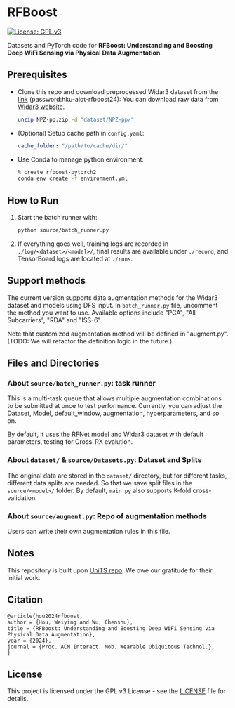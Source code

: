 # RFBoost

[![License: GPL v3](https://img.shields.io/badge/License-GPLv3-blue.svg)](https://www.gnu.org/licenses/gpl-3.0)

Datasets and PyTorch code for **RFBoost: Understanding and Boosting Deep WiFi Sensing via Physical Data Augmentation**.

## Prerequisites

- Clone this repo and download preprocessed Widar3 dataset from the [link](https://connecthkuhk-my.sharepoint.com/:u:/g/personal/u3008874_connect_hku_hk/EQr23WGSqOlJqlfqf7j6ThQBKT45tbPCEpEgSV9wNhwVrg?e=tNNf3u) (password:hku-aiot-rfboost24): You can download raw data from [Widar3 website](http://tns.thss.tsinghua.edu.cn/widar3.0/).
  ```bash
  unzip NPZ-pp.zip -d "dataset/NPZ-pp/"

- (Optional) Setup cache path in `config.yaml`:
  ```yaml
  cache_folder: "/path/to/cache/dir/"
  ```

- Use Conda to manage python environment:
  ```bash
  % create rfboost-pytorch2
  conda env create -f environment.yml
  ```

## How to Run

1. Start the batch runner with:
   ```bash
   python source/batch_runner.py
   ```
2. If everything goes well, training logs are recorded in `./log/<dataset>/<model>/`, final results are available under `./record`, and TensorBoard logs are located at `./runs`.

## Support methods

The current version supports data augmentation methods for the Widar3 dataset and models using DFS input. In `batch_runner.py` file, uncomment the method you want to use. Available options include "PCA", "All Subcarriers", "RDA" and "ISS-6". 

Note that customized augmentation method will be defined in "augment.py". (TODO: We will refactor the definition logic in the future.)

## Files and Directories

### About `source/batch_runner.py`: task runner
This is a multi-task queue that allows multiple augmentation combinations to be submitted at once to test performance. Currently, you can adjust the Dataset, Model, default_window, augmentation, hyperparameters, and so on.

By default, it uses the RFNet model and Widar3 dataset with default parameters, testing for Cross-RX evalution.

### About `dataset/` & `source/Datasets.py`: Dataset and Splits
The original data are stored in the `dataset/` directory, but for different tasks, different data splits are needed. So that we save split files in the `source/<model>/` folder. By default, `main.py` also supports K-fold cross-validation.

### About `source/augment.py`: Repo of augmentation methods
Users can write their own augmentation rules in this file.

## Notes

This repository is built upon [UniTS repo](https://github.com/Shuheng-Li/UniTS-Sensory-Time-Series-Classification). We owe our gratitude for their initial work.

## Citation

```
@article{hou2024rfboost,
author = {Hou, Weiying and Wu, Chenshu},
title = {RFBoost: Understanding and Boosting Deep WiFi Sensing via Physical Data Augmentation},
year = {2024},
journal = {Proc. ACM Interact. Mob. Wearable Ubiquitous Technol.},
}
```

## License

This project is licensed under the GPL v3 License - see the [LICENSE](LICENSE) file for details.
